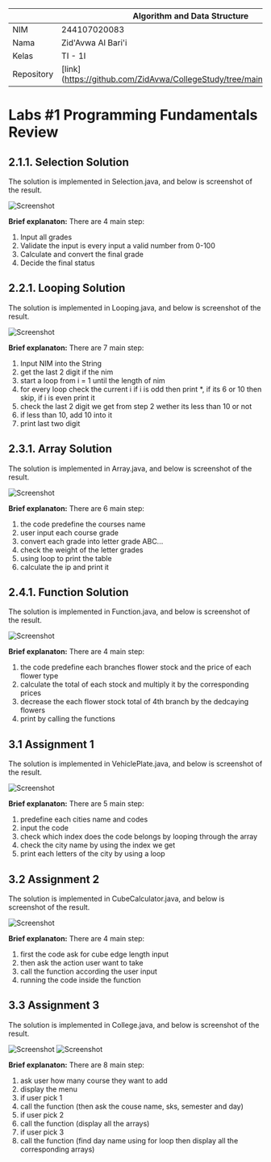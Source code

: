 |  | Algorithm and Data Structure |
|--|--|
| NIM |  244107020083|
| Nama |  Zid'Avwa Al Bari'i |
| Kelas | TI - 1I |
| Repository | [link] (https://github.com/ZidAvwa/CollegeStudy/tree/main/2ndSemester) |

# Labs #1 Programming Fundamentals Review

## 2.1.1. Selection Solution

The solution is implemented in Selection.java, and below is screenshot of the result.

![Screenshot](img/Selection.png)

**Brief explanaton:** There are 4 main step: 
1. Input all grades
2. Validate the input is every input a valid number from 0-100
3. Calculate and convert the final grade
4. Decide the final status

## 2.2.1. Looping Solution

The solution is implemented in Looping.java, and below is screenshot of the result.

![Screenshot](img/Looping.png)

**Brief explanaton:** There are 7 main step: 
1. Input NIM into the String
2. get the last 2 digit if the nim
3. start a loop from i = 1 until the length of nim
4. for every loop check the current i if i is odd then print *, if its 6 or 10 then skip, if i is even print it
5. check the last 2 digit we get from step 2 wether its less than 10 or not
6. if less than 10, add 10 into it 
7. print last two digit

## 2.3.1. Array Solution

The solution is implemented in Array.java, and below is screenshot of the result.

![Screenshot](img/Array.png)

**Brief explanaton:** There are 6 main step: 
1. the code predefine the courses name
2. user input each course grade
3. convert each grade into letter grade ABC...
4. check the weight of the letter grades
5. using loop to print the table
6. calculate the ip and print it

## 2.4.1. Function Solution

The solution is implemented in Function.java, and below is screenshot of the result.

![Screenshot](img/Function.png)

**Brief explanaton:** There are 4 main step: 
1. the code predefine each branches flower stock and the price of each flower type
2. calculate the total of each stock and multiply it by the corresponding prices
3. decrease the each flower stock total of 4th branch by the dedcaying flowers
4. print by calling the functions

## 3.1 Assignment 1

The solution is implemented in VehiclePlate.java, and below is screenshot of the result.

![Screenshot](img/VehiclePlate.png)

**Brief explanaton:** There are 5 main step: 
1. predefine each cities name and codes
2. input the code
3. check which index does the code belongs by looping through the array
4. check the city name by using the index we get
5. print each letters of the city by using a loop

## 3.2 Assignment 2

The solution is implemented in CubeCalculator.java, and below is screenshot of the result.

![Screenshot](img/CubeCalculator.png)

**Brief explanaton:** There are 4 main step: 
1. first the code ask for cube edge length input
2. then ask the action user want to take
3. call the function according the user input
4. running the code inside the function 

## 3.3 Assignment 3

The solution is implemented in College.java, and below is screenshot of the result.

![Screenshot](img/College1.png)
![Screenshot](img/College2.png)

**Brief explanaton:** There are 8 main step: 
1. ask user how many course they want to add
2. display the menu
3. if user pick 1 
4. call the function (then ask the couse name, sks, semester and day) 
5. if user pick 2
6. call the function (display all the arrays) 
7. if user pick 3
8. call the function (find day name using for loop then display all the corresponding arrays) 
